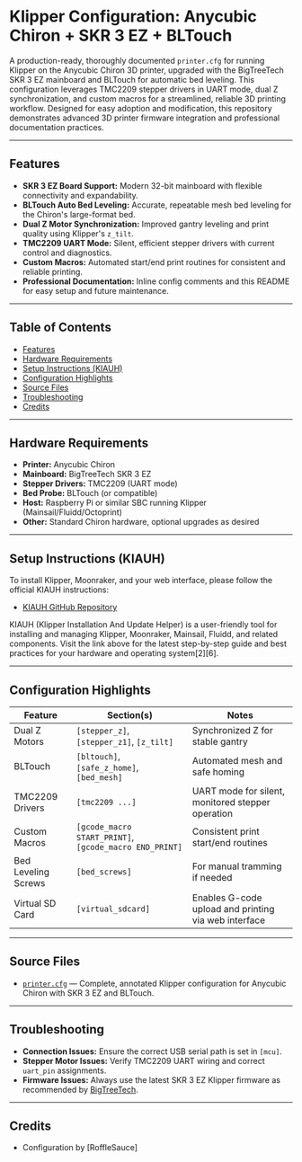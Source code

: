 # Klipper Configuration: Anycubic Chiron + SKR 3 EZ + BLTouch

A production-ready, thoroughly documented `printer.cfg` for running Klipper on the Anycubic Chiron 3D printer, upgraded with the BigTreeTech SKR 3 EZ mainboard and BLTouch for automatic bed leveling. This configuration leverages TMC2209 stepper drivers in UART mode, dual Z synchronization, and custom macros for a streamlined, reliable 3D printing workflow. Designed for easy adoption and modification, this repository demonstrates advanced 3D printer firmware integration and professional documentation practices.

---

## Features

- **SKR 3 EZ Board Support:** Modern 32-bit mainboard with flexible connectivity and expandability.
- **BLTouch Auto Bed Leveling:** Accurate, repeatable mesh bed leveling for the Chiron's large-format bed.
- **Dual Z Motor Synchronization:** Improved gantry leveling and print quality using Klipper's `z_tilt`.
- **TMC2209 UART Mode:** Silent, efficient stepper drivers with current control and diagnostics.
- **Custom Macros:** Automated start/end print routines for consistent and reliable printing.
- **Professional Documentation:** Inline config comments and this README for easy setup and future maintenance.

---

## Table of Contents

- [Features](#features)
- [Hardware Requirements](#hardware-requirements)
- [Setup Instructions (KIAUH)](#setup-instructions-kiauh)
- [Configuration Highlights](#configuration-highlights)
- [Source Files](#source-files)
- [Troubleshooting](#troubleshooting)
- [Credits](#credits)

---

## Hardware Requirements

- **Printer:** Anycubic Chiron
- **Mainboard:** BigTreeTech SKR 3 EZ
- **Stepper Drivers:** TMC2209 (UART mode)
- **Bed Probe:** BLTouch (or compatible)
- **Host:** Raspberry Pi or similar SBC running Klipper (Mainsail/Fluidd/Octoprint)
- **Other:** Standard Chiron hardware, optional upgrades as desired

---

## Setup Instructions (KIAUH)

To install Klipper, Moonraker, and your web interface, please follow the official KIAUH instructions:

- [KIAUH GitHub Repository](https://github.com/dw-0/kiauh)

KIAUH (Klipper Installation And Update Helper) is a user-friendly tool for installing and managing Klipper, Moonraker, Mainsail, Fluidd, and related components. Visit the link above for the latest step-by-step guide and best practices for your hardware and operating system[2][6].

---

## Configuration Highlights

| Feature                | Section(s)                | Notes                                                            |
|------------------------|--------------------------|------------------------------------------------------------------|
| Dual Z Motors          | `[stepper_z]`, `[stepper_z1]`, `[z_tilt]` | Synchronized Z for stable gantry                                  |
| BLTouch                | `[bltouch]`, `[safe_z_home]`, `[bed_mesh]` | Automated mesh and safe homing                                    |
| TMC2209 Drivers        | `[tmc2209 ...]`          | UART mode for silent, monitored stepper operation                 |
| Custom Macros          | `[gcode_macro START_PRINT]`, `[gcode_macro END_PRINT]` | Consistent print start/end routines                               |
| Bed Leveling Screws    | `[bed_screws]`           | For manual tramming if needed                                     |
| Virtual SD Card        | `[virtual_sdcard]`       | Enables G-code upload and printing via web interface              |

---

## Source Files

- [`printer.cfg`](printer.cfg) — Complete, annotated Klipper configuration for Anycubic Chiron with SKR 3 EZ and BLTouch.

---

## Troubleshooting

- **Connection Issues:** Ensure the correct USB serial path is set in `[mcu]`.
- **Stepper Motor Issues:** Verify TMC2209 UART wiring and correct `uart_pin` assignments.
- **Firmware Issues:** Always use the latest SKR 3 EZ Klipper firmware as recommended by [BigTreeTech](https://github.com/bigtreetech/SKR-3/tree/master/Firmware/Klipper).

---

## Credits

- Configuration by [RoffleSauce]

